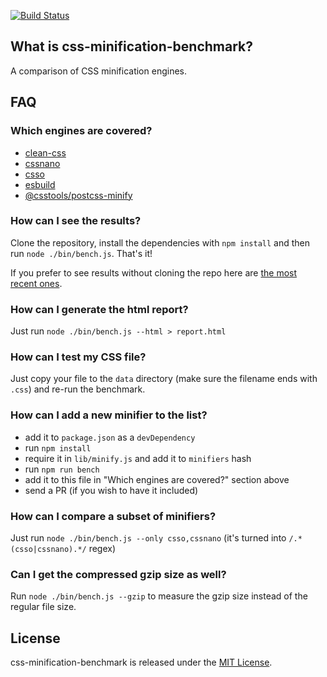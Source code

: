 [![Build Status](https://github.com/GoalSmashers/css-minification-benchmark/workflows/CI/badge.svg)](https://github.com/GoalSmashers/css-minification-benchmark/actions?workflow=CI)

## What is css-minification-benchmark?

A comparison of CSS minification engines.

## FAQ

### Which engines are covered?

* [clean-css](https://github.com/GoalSmashers/clean-css)
* [cssnano](https://github.com/ben-eb/cssnano)
* [csso](https://github.com/css/csso)
* [esbuild](https://github.com/evanw/esbuild)
* [@csstools/postcss-minify](https://github.com/csstools/postcss-plugins/tree/main/plugins/postcss-minify)

### How can I see the results?

Clone the repository, install the dependencies with `npm install` and then run `node ./bin/bench.js`. That's it!

If you prefer to see results without cloning the repo here are [the most recent ones](https://goalsmashers.github.io/css-minification-benchmark/).

### How can I generate the html report?

Just run `node ./bin/bench.js --html > report.html`

### How can I test my CSS file?

Just copy your file to the `data` directory (make sure the filename ends with `.css`) and re-run the benchmark.

### How can I add a new minifier to the list?

* add it to `package.json` as a `devDependency`
* run `npm install`
* require it in `lib/minify.js` and add it to `minifiers` hash
* run `npm run bench`
* add it to this file in "Which engines are covered?" section above
* send a PR (if you wish to have it included)

### How can I compare a subset of minifiers?

Just run `node ./bin/bench.js --only csso,cssnano` (it's turned into `/.*(csso|cssnano).*/` regex)

### Can I get the compressed gzip size as well?

Run `node ./bin/bench.js --gzip` to measure the gzip size instead of the regular file size.

## License

css-minification-benchmark is released under the [MIT License](https://github.com/GoalSmashers/css-minification-benchmark/blob/master/LICENSE).
